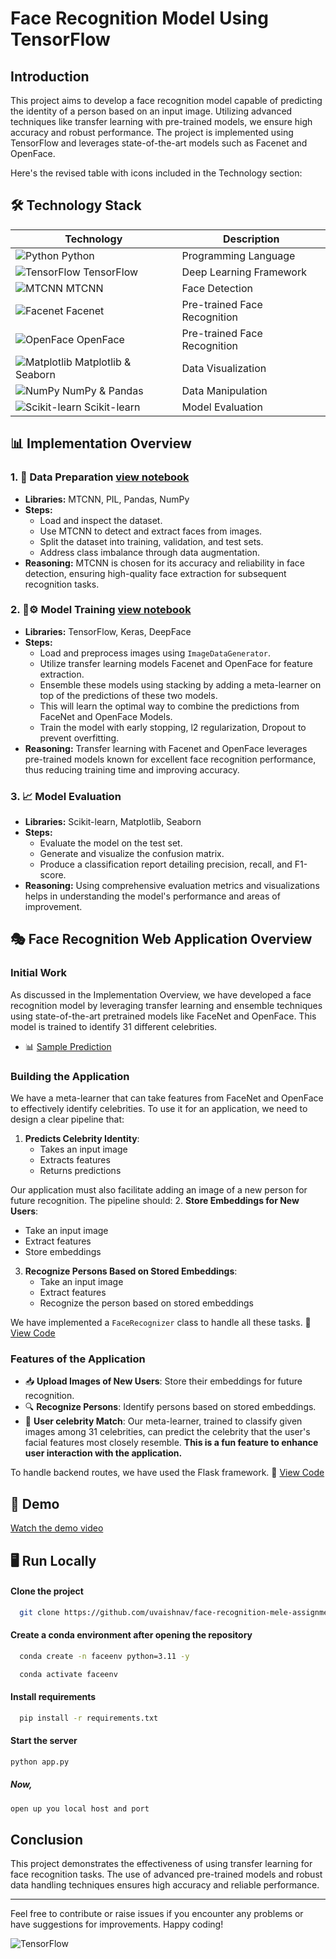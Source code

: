 # Face Recognition Model Using TensorFlow

## Introduction
This project aims to develop a face recognition model capable of predicting the identity of a person based on an input image. Utilizing advanced techniques like transfer learning with pre-trained models, we ensure high accuracy and robust performance. The project is implemented using TensorFlow and leverages state-of-the-art models such as Facenet and OpenFace.

Here's the revised table with icons included in the Technology section:

## 🛠️ Technology Stack
| Technology                                                   | Description                    |
|--------------------------------------------------------------|--------------------------------|
| ![Python](https://img.icons8.com/color/48/000000/python.png) Python                | Programming Language           |
| ![TensorFlow](https://img.icons8.com/color/48/000000/tensorflow.png) TensorFlow    | Deep Learning Framework        |
| ![MTCNN](https://img.icons8.com/color/48/000000/face-id.png) MTCNN                 | Face Detection                 |
| ![Facenet](https://img.icons8.com/color/48/000000/facial-recognition-scan.png) Facenet | Pre-trained Face Recognition   |
| ![OpenFace](https://img.icons8.com/color/48/000000/facial-recognition-scan.png) OpenFace | Pre-trained Face Recognition   |
| ![Matplotlib](https://img.icons8.com/color/48/000000/bar-chart.png) Matplotlib & Seaborn | Data Visualization             |
| ![NumPy](https://img.icons8.com/color/48/000000/numpy.png) NumPy & Pandas         | Data Manipulation              |
| ![Scikit-learn](https://camo.githubusercontent.com/632fad41ad7b3cbaf743281aa2332b3215ad9c621f7e3ffeb9f2274207a82a88/68747470733a2f2f696d672e736869656c64732e696f2f62616467652f2d5363696b69745f4c6561726e2d4637393331453f7374796c653d666c6174266c6f676f3d7363696b69742d6c6561726e266c6f676f436f6c6f723d7768697465) Scikit-learn | Model Evaluation               |

## 📊 Implementation Overview

### 1. 📄 Data Preparation [view notebook](data_preparation.ipynb)   
   - **Libraries:** MTCNN, PIL, Pandas, NumPy
   - **Steps:**
     - Load and inspect the dataset.
     - Use MTCNN to detect and extract faces from images.
     - Split the dataset into training, validation, and test sets.
     - Address class imbalance through data augmentation.
   - **Reasoning:** MTCNN is chosen for its accuracy and reliability in face detection, ensuring high-quality face extraction for subsequent recognition tasks.

### 2. 🤖⚙️ Model Training   [view notebook](model_training_ensemble.ipynb)
   - **Libraries:** TensorFlow, Keras, DeepFace
   - **Steps:**
     - Load and preprocess images using `ImageDataGenerator`.
     - Utilize transfer learning models Facenet and OpenFace for feature extraction.
     - Ensemble these models using stacking by adding a meta-learner on top of the predictions of these two models.
     - This will learn the optimal way to combine the predictions from FaceNet and OpenFace Models.
     - Train the model with early stopping, l2 regularization, Dropout to prevent overfitting.
   - **Reasoning:** Transfer learning with Facenet and OpenFace leverages pre-trained models known for excellent face recognition performance, thus reducing training time and improving accuracy.

### 3. 📈 Model Evaluation
   - **Libraries:** Scikit-learn, Matplotlib, Seaborn
   - **Steps:**
     - Evaluate the model on the test set.
     - Generate and visualize the confusion matrix.
     - Produce a classification report detailing precision, recall, and F1-score.
   - **Reasoning:** Using comprehensive evaluation metrics and visualizations helps in understanding the model's performance and areas of improvement.


## 🎭 Face Recognition Web Application Overview

### Initial Work
As discussed in the Implementation Overview, we have developed a face recognition model by leveraging transfer learning and ensemble techniques using state-of-the-art pretrained models like FaceNet and OpenFace. This model is trained to identify 31 different celebrities. 
- 📊 [Sample Prediction](sample_prediction.ipynb)

### Building the Application
We have a meta-learner that can take features from FaceNet and OpenFace to effectively identify celebrities. To use it for an application, we need to design a clear pipeline that:
1. **Predicts Celebrity Identity**:
   - Takes an input image
   - Extracts features
   - Returns predictions

Our application must also facilitate adding an image of a new person for future recognition. The pipeline should:
2. **Store Embeddings for New Users**:
   - Take an input image
   - Extract features
   - Store embeddings

3. **Recognize Persons Based on Stored Embeddings**:
   - Take an input image
   - Extract features
   - Recognize the person based on stored embeddings

We have implemented a `FaceRecognizer` class to handle all these tasks.  🧩 [View Code](predictor.py)

### Features of the Application
- 📥 **Upload Images of New Users**: Store their embeddings for future recognition.
- 🔍 **Recognize Persons**: Identify persons based on stored embeddings.
- 🌟 **User celebrity Match**: Our meta-learner, trained to classify given images among 31 celebrities, can predict the celebrity that the user's facial features most closely resemble. **This is a fun feature to enhance user interaction with the application.**

To handle backend routes, we have used the Flask framework. 🧩 [View Code](app.py)

## 🎥 Demo
[Watch the demo video](https://github.com/uvaishnav/face-recognition-mele-assignment/assets/104910465/9b6207a6-c37b-42a1-96c1-26070fdb0516)

## 🖥️ Run Locally

#### Clone the project

```bash
  git clone https://github.com/uvaishnav/face-recognition-mele-assignment.git
```

#### Create a conda environment after opening the repository

```bash
  conda create -n faceenv python=3.11 -y
```

```bash
  conda activate faceenv
```

#### Install requirements

```bash
  pip install -r requirements.txt
```

#### Start the server

```bash
python app.py
```
##### Now,

```bash
open up you local host and port
```

## Conclusion
This project demonstrates the effectiveness of using transfer learning for face recognition tasks. The use of advanced pre-trained models and robust data handling techniques ensures high accuracy and reliable performance.

---


Feel free to contribute or raise issues if you encounter any problems or have suggestions for improvements. Happy coding!

![TensorFlow](https://img.icons8.com/color/48/000000/tensorflow.png)
